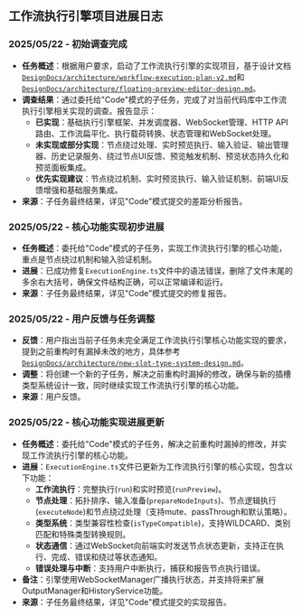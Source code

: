 <!-- 旧日志内容已归档至 project-summary.md -->

## 工作流执行引擎项目进展日志

### 2025/05/22 - 初始调查完成
- **任务概述**：根据用户要求，启动了工作流执行引擎的实现项目，基于设计文档[`DesignDocs/architecture/workflow-execution-plan-v2.md`](DesignDocs/architecture/workflow-execution-plan-v2.md)和[`DesignDocs/architecture/floating-preview-editor-design.md`](DesignDocs/architecture/floating-preview-editor-design.md)。
- **调查结果**：通过委托给"Code"模式的子任务，完成了对当前代码库中工作流执行引擎相关实现的调查。报告显示：
  - **已实现**：基础执行引擎框架、并发调度器、WebSocket管理、HTTP API路由、工作流扁平化、执行载荷转换、状态管理和WebSocket处理。
  - **未实现或部分实现**：节点绕过处理、实时预览执行、输入验证、输出管理器、历史记录服务、绕过节点UI反馈、预览触发机制、预览状态持久化和预览面板集成。
  - **优先实现建议**：节点绕过机制、实时预览执行、输入验证机制、前端UI反馈增强和基础服务集成。
- **来源**：子任务最终结果，详见"Code"模式提交的差距分析报告。

### 2025/05/22 - 核心功能实现初步进展
- **任务概述**：委托给"Code"模式的子任务，实现工作流执行引擎的核心功能，重点是节点绕过机制和输入验证机制。
- **进展**：已成功修复`ExecutionEngine.ts`文件中的语法错误，删除了文件末尾的多余右大括号，确保文件结构正确，可以正常编译和运行。
- **来源**：子任务最终结果，详见"Code"模式提交的修复报告。

### 2025/05/22 - 用户反馈与任务调整
- **反馈**：用户指出当前子任务未完全满足工作流执行引擎核心功能实现的要求，提到之前重构时有漏掉未改的地方，具体参考[`DesignDocs/architecture/new-slot-type-system-design.md`](DesignDocs/architecture/new-slot-type-system-design.md)。
- **调整**：将创建一个新的子任务，解决之前重构时漏掉的修改，确保与新的插槽类型系统设计一致，同时继续实现工作流执行引擎的核心功能。
- **来源**：用户反馈。

### 2025/05/22 - 核心功能实现进展更新
- **任务概述**：委托给"Code"模式的子任务，解决之前重构时漏掉的修改，并实现工作流执行引擎的核心功能。
- **进展**：`ExecutionEngine.ts`文件已更新为工作流执行引擎的核心实现，包含以下功能：
  - **工作流执行**：完整执行(`run`)和实时预览(`runPreview`)。
  - **节点处理**：拓扑排序、输入准备(`prepareNodeInputs`)、节点逻辑执行(`executeNode`)和节点绕过处理（支持mute、passThrough和默认策略）。
  - **类型系统**：类型兼容性检查(`isTypeCompatible`)，支持WILDCARD、类别匹配和特殊类型转换规则。
  - **状态通信**：通过WebSocket向前端实时发送节点状态更新，支持正在执行、完成、错误和绕过等状态通知。
  - **错误处理与中断**：支持用户中断执行，捕获和报告节点执行错误。
- **备注**：引擎使用WebSocketManager广播执行状态，并支持将来扩展OutputManager和HistoryService功能。
- **来源**：子任务最终结果，详见"Code"模式提交的实现报告。
